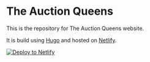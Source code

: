 # The Auction Queens

This is the repository for The Auction Queens website.

It is build using [Hugo](https://gohugo.io) and hosted on [Netlify](https://www.netlify.com).

[![Deploy to Netlify](https://www.netlify.com/img/deploy/button.svg)](https://app.netlify.com/start/deploy?repository=https://github.com/lukebennett88/the-auction-queens)
